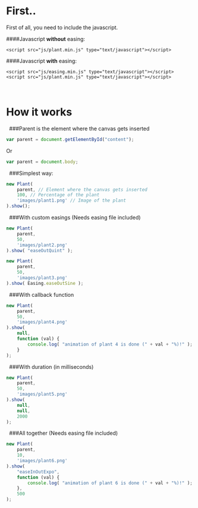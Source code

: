 # First..

First of all, you need to include the javascript.

####Javascript **without** easing:
```
<script src="js/plant.min.js" type="text/javascript"></script>
```
####Javascript **with** easing:
```
<script src="js/easing.min.js" type="text/javascript"></script>
<script src="js/plant.min.js" type="text/javascript"></script>
```
&nbsp;
&nbsp;
# How it works
&nbsp;
###Parent is the element where the canvas gets inserted
```javascript
var parent = document.getElementById("content");
```
Or
```javascript
var parent = document.body;
```
&nbsp;
###Simplest way:
```javascript
new Plant(
    parent, // Element where the canvas gets inserted
    100, // Percentage of the plant
    'images/plant1.png' // Image of the plant
).show();
```
&nbsp;
###With custom easings (Needs easing file included)
```javascript
new Plant(
    parent, 
    50, 
    'images/plant2.png'
).show( "easeOutQuint" );
```

```javascript
new Plant(
    parent, 
    50, 
    'images/plant3.png'
).show( Easing.easeOutSine );
```
&nbsp;
###With callback function
```javascript
new Plant(
    parent, 
    50, 
    'images/plant4.png'
).show( 
    null, 
    function (val) {
        console.log( "animation of plant 4 is done (" + val + "%)!" );
    }
);
```
&nbsp;
###With duration (in milliseconds)
```javascript
new Plant(
    parent, 
    50, 
    'images/plant5.png'
).show( 
    null, 
    null, 
    2000 
);
```
&nbsp;
###All together (Needs easing file included)
```javascript
new Plant(
    parent, 
    10, 
    'images/plant6.png'
).show( 
    "easeInOutExpo", 
    function (val) {
        console.log( "animation of plant 6 is done (" + val + "%)!" );
    }, 
    500 
);
```
